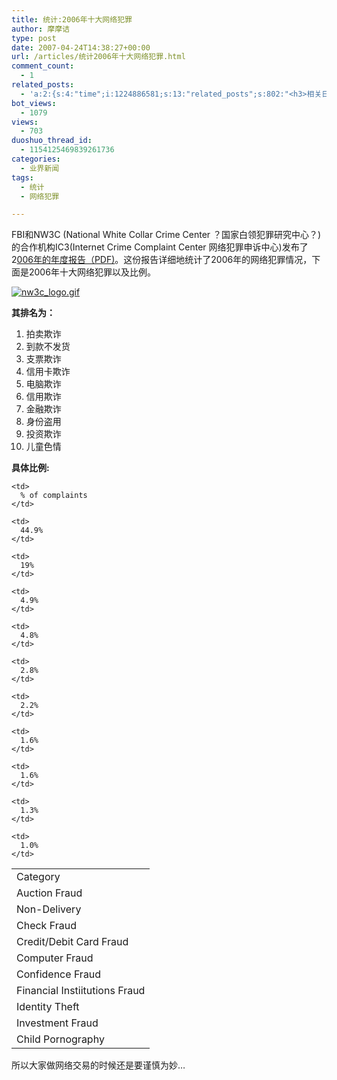 ```yaml
---
title: 统计:2006年十大网络犯罪
author: 摩摩诘
type: post
date: 2007-04-24T14:38:27+00:00
url: /articles/统计2006年十大网络犯罪.html
comment_count:
  - 1
related_posts:
  - 'a:2:{s:4:"time";i:1224886581;s:13:"related_posts";s:802:"<h3>相关日志</h3><ul class="related_post"><li><a href="http://www.digglife.cn/articles/stastics-2007.html" title="DiggLife 2007年度统计">DiggLife 2007年度统计</a></li><li><a href="http://www.digglife.cn/articles/google-analytics-air-beta1-released.html" title="完整Google分析桌面版:Google Analytics AIR Beta 1发布">完整Google分析桌面版:Google Analytics AIR Beta 1发布</a></li><li><a href="http://www.digglife.cn/articles/summary-of-august.html" title="DiggLife 8月总结报告">DiggLife 8月总结报告</a></li><li><a href="http://www.digglife.cn/articles/%e7%bb%9f%e8%ae%a1gmail%e7%94%a8%e6%88%b7%e6%9b%b4%e5%8a%a0%e5%b9%b4%e8%bd%bb%e5%92%8c%e5%af%8c%e6%9c%89.html" title="统计:Gmail用户更加年轻和富有.">统计:Gmail用户更加年轻和富有.</a></li></ul>";}'
bot_views:
  - 1079
views:
  - 703
duoshuo_thread_id:
  - 1154125469839261736
categories:
  - 业界新闻
tags:
  - 统计
  - 网络犯罪

---
```

FBI和NW3C (National White Collar Crime Center ？国家白领犯罪研究中心？)的合作机构IC3(Internet Crime Complaint Center 网络犯罪申诉中心)发布了2<a target="_blank" href="http://www.ic3.gov/media/annualreport/2006_IC3Report.pdf">006年的年度报告（PDF)</a>。这份报告详细地统计了2006年的网络犯罪情况，下面是2006年十大网络犯罪以及比例。

[![nw3c_logo.gif][1]][2]

**其排名为：**

  1. 拍卖欺诈
  2. 到款不发货
  3. 支票欺诈
  4. 信用卡欺诈
  5. 电脑欺诈
  6. 信用欺诈
  7. 金融欺诈
  8. 身份盗用
  9. 投资欺诈
 10. 儿童色情

**具体比例:**

<table>
  <tr>
    <td>
      Category
    </td>
    
    <td>
      % of complaints
    </td>
  </tr>
  
  <tr>
    <td>
      Auction Fraud
    </td>
    
    <td>
      44.9%
    </td>
  </tr>
  
  <tr>
    <td>
      Non-Delivery
    </td>
    
    <td>
      19%
    </td>
  </tr>
  
  <tr>
    <td>
      Check Fraud
    </td>
    
    <td>
      4.9%
    </td>
  </tr>
  
  <tr>
    <td>
      Credit/Debit Card Fraud
    </td>
    
    <td>
      4.8%
    </td>
  </tr>
  
  <tr>
    <td>
      Computer Fraud
    </td>
    
    <td>
      2.8%
    </td>
  </tr>
  
  <tr>
    <td>
      Confidence Fraud
    </td>
    
    <td>
      2.2%
    </td>
  </tr>
  
  <tr>
    <td>
      Financial Instiitutions Fraud
    </td>
    
    <td>
      1.6%
    </td>
  </tr>
  
  <tr>
    <td>
      Identity Theft
    </td>
    
    <td>
      1.6%
    </td>
  </tr>
  
  <tr>
    <td>
      Investment Fraud
    </td>
    
    <td>
      1.3%
    </td>
  </tr>
  
  <tr>
    <td>
      Child Pornography
    </td>
    
    <td>
      1.0%
    </td>
  </tr>
</table>

所以大家做网络交易的时候还是要谨慎为妙&#8230;

 [1]: https://www.digglife.net/wp-content/uploads/3/379/2007/04/nw3c_logo.gif
 [2]: https://www.digglife.net/wp-content/uploads/3/379/2007/04/nw3c_logo.gif "nw3c_logo.gif"

